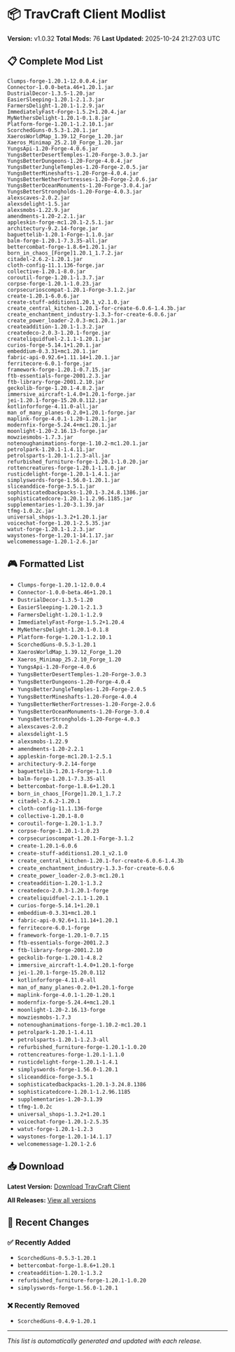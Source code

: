 # 📦 TravCraft Client Modlist

**Version:** v1.0.32
**Total Mods:** 76
**Last Updated:** 2025-10-24 21:27:03 UTC

## 📋 Complete Mod List

```
Clumps-forge-1.20.1-12.0.0.4.jar
Connector-1.0.0-beta.46+1.20.1.jar
DustrialDecor-1.3.5-1.20.jar
EasierSleeping-1.20.1-2.1.3.jar
FarmersDelight-1.20.1-1.2.9.jar
ImmediatelyFast-Forge-1.5.2+1.20.4.jar
MyNethersDelight-1.20.1-0.1.8.jar
Platform-forge-1.20.1-1.2.10.1.jar
ScorchedGuns-0.5.3-1.20.1.jar
XaerosWorldMap_1.39.12_Forge_1.20.jar
Xaeros_Minimap_25.2.10_Forge_1.20.jar
YungsApi-1.20-Forge-4.0.6.jar
YungsBetterDesertTemples-1.20-Forge-3.0.3.jar
YungsBetterDungeons-1.20-Forge-4.0.4.jar
YungsBetterJungleTemples-1.20-Forge-2.0.5.jar
YungsBetterMineshafts-1.20-Forge-4.0.4.jar
YungsBetterNetherFortresses-1.20-Forge-2.0.6.jar
YungsBetterOceanMonuments-1.20-Forge-3.0.4.jar
YungsBetterStrongholds-1.20-Forge-4.0.3.jar
alexscaves-2.0.2.jar
alexsdelight-1.5.jar
alexsmobs-1.22.9.jar
amendments-1.20-2.2.1.jar
appleskin-forge-mc1.20.1-2.5.1.jar
architectury-9.2.14-forge.jar
baguettelib-1.20.1-Forge-1.1.0.jar
balm-forge-1.20.1-7.3.35-all.jar
bettercombat-forge-1.8.6+1.20.1.jar
born_in_chaos_[Forge]1.20.1_1.7.2.jar
citadel-2.6.2-1.20.1.jar
cloth-config-11.1.136-forge.jar
collective-1.20.1-8.0.jar
coroutil-forge-1.20.1-1.3.7.jar
corpse-forge-1.20.1-1.0.23.jar
corpsecurioscompat-1.20.1-Forge-3.1.2.jar
create-1.20.1-6.0.6.jar
create-stuff-additions1.20.1_v2.1.0.jar
create_central_kitchen-1.20.1-for-create-6.0.6-1.4.3b.jar
create_enchantment_industry-1.3.3-for-create-6.0.6.jar
create_power_loader-2.0.3-mc1.20.1.jar
createaddition-1.20.1-1.3.2.jar
createdeco-2.0.3-1.20.1-forge.jar
createliquidfuel-2.1.1-1.20.1.jar
curios-forge-5.14.1+1.20.1.jar
embeddium-0.3.31+mc1.20.1.jar
fabric-api-0.92.6+1.11.14+1.20.1.jar
ferritecore-6.0.1-forge.jar
framework-forge-1.20.1-0.7.15.jar
ftb-essentials-forge-2001.2.3.jar
ftb-library-forge-2001.2.10.jar
geckolib-forge-1.20.1-4.8.2.jar
immersive_aircraft-1.4.0+1.20.1-forge.jar
jei-1.20.1-forge-15.20.0.112.jar
kotlinforforge-4.11.0-all.jar
man_of_many_planes-0.2.0+1.20.1-forge.jar
maplink-forge-4.0.1-1.20-1.20.1.jar
modernfix-forge-5.24.4+mc1.20.1.jar
moonlight-1.20-2.16.13-forge.jar
mowziesmobs-1.7.3.jar
notenoughanimations-forge-1.10.2-mc1.20.1.jar
petrolpark-1.20.1-1.4.11.jar
petrolsparts-1.20.1-1.2.3-all.jar
refurbished_furniture-forge-1.20.1-1.0.20.jar
rottencreatures-forge-1.20.1-1.1.0.jar
rusticdelight-forge-1.20.1-1.4.1.jar
simplyswords-forge-1.56.0-1.20.1.jar
sliceanddice-forge-3.5.1.jar
sophisticatedbackpacks-1.20.1-3.24.8.1386.jar
sophisticatedcore-1.20.1-1.2.96.1185.jar
supplementaries-1.20-3.1.39.jar
tfmg-1.0.2c.jar
universal_shops-1.3.2+1.20.1.jar
voicechat-forge-1.20.1-2.5.35.jar
watut-forge-1.20.1-1.2.3.jar
waystones-forge-1.20.1-14.1.17.jar
welcomemessage-1.20.1-2.6.jar
```

## 🎮 Formatted List

- `Clumps-forge-1.20.1-12.0.0.4`
- `Connector-1.0.0-beta.46+1.20.1`
- `DustrialDecor-1.3.5-1.20`
- `EasierSleeping-1.20.1-2.1.3`
- `FarmersDelight-1.20.1-1.2.9`
- `ImmediatelyFast-Forge-1.5.2+1.20.4`
- `MyNethersDelight-1.20.1-0.1.8`
- `Platform-forge-1.20.1-1.2.10.1`
- `ScorchedGuns-0.5.3-1.20.1`
- `XaerosWorldMap_1.39.12_Forge_1.20`
- `Xaeros_Minimap_25.2.10_Forge_1.20`
- `YungsApi-1.20-Forge-4.0.6`
- `YungsBetterDesertTemples-1.20-Forge-3.0.3`
- `YungsBetterDungeons-1.20-Forge-4.0.4`
- `YungsBetterJungleTemples-1.20-Forge-2.0.5`
- `YungsBetterMineshafts-1.20-Forge-4.0.4`
- `YungsBetterNetherFortresses-1.20-Forge-2.0.6`
- `YungsBetterOceanMonuments-1.20-Forge-3.0.4`
- `YungsBetterStrongholds-1.20-Forge-4.0.3`
- `alexscaves-2.0.2`
- `alexsdelight-1.5`
- `alexsmobs-1.22.9`
- `amendments-1.20-2.2.1`
- `appleskin-forge-mc1.20.1-2.5.1`
- `architectury-9.2.14-forge`
- `baguettelib-1.20.1-Forge-1.1.0`
- `balm-forge-1.20.1-7.3.35-all`
- `bettercombat-forge-1.8.6+1.20.1`
- `born_in_chaos_[Forge]1.20.1_1.7.2`
- `citadel-2.6.2-1.20.1`
- `cloth-config-11.1.136-forge`
- `collective-1.20.1-8.0`
- `coroutil-forge-1.20.1-1.3.7`
- `corpse-forge-1.20.1-1.0.23`
- `corpsecurioscompat-1.20.1-Forge-3.1.2`
- `create-1.20.1-6.0.6`
- `create-stuff-additions1.20.1_v2.1.0`
- `create_central_kitchen-1.20.1-for-create-6.0.6-1.4.3b`
- `create_enchantment_industry-1.3.3-for-create-6.0.6`
- `create_power_loader-2.0.3-mc1.20.1`
- `createaddition-1.20.1-1.3.2`
- `createdeco-2.0.3-1.20.1-forge`
- `createliquidfuel-2.1.1-1.20.1`
- `curios-forge-5.14.1+1.20.1`
- `embeddium-0.3.31+mc1.20.1`
- `fabric-api-0.92.6+1.11.14+1.20.1`
- `ferritecore-6.0.1-forge`
- `framework-forge-1.20.1-0.7.15`
- `ftb-essentials-forge-2001.2.3`
- `ftb-library-forge-2001.2.10`
- `geckolib-forge-1.20.1-4.8.2`
- `immersive_aircraft-1.4.0+1.20.1-forge`
- `jei-1.20.1-forge-15.20.0.112`
- `kotlinforforge-4.11.0-all`
- `man_of_many_planes-0.2.0+1.20.1-forge`
- `maplink-forge-4.0.1-1.20-1.20.1`
- `modernfix-forge-5.24.4+mc1.20.1`
- `moonlight-1.20-2.16.13-forge`
- `mowziesmobs-1.7.3`
- `notenoughanimations-forge-1.10.2-mc1.20.1`
- `petrolpark-1.20.1-1.4.11`
- `petrolsparts-1.20.1-1.2.3-all`
- `refurbished_furniture-forge-1.20.1-1.0.20`
- `rottencreatures-forge-1.20.1-1.1.0`
- `rusticdelight-forge-1.20.1-1.4.1`
- `simplyswords-forge-1.56.0-1.20.1`
- `sliceanddice-forge-3.5.1`
- `sophisticatedbackpacks-1.20.1-3.24.8.1386`
- `sophisticatedcore-1.20.1-1.2.96.1185`
- `supplementaries-1.20-3.1.39`
- `tfmg-1.0.2c`
- `universal_shops-1.3.2+1.20.1`
- `voicechat-forge-1.20.1-2.5.35`
- `watut-forge-1.20.1-1.2.3`
- `waystones-forge-1.20.1-14.1.17`
- `welcomemessage-1.20.1-2.6`

## 📥 Download

**Latest Version:** [Download TravCraft Client](https://github.com/tahuffman1s/TravCraft-Client/releases/latest/download/travcraft-latest.zip)

**All Releases:** [View all versions](https://github.com/tahuffman1s/TravCraft-Client/releases)

## 📝 Recent Changes

### ✅ Recently Added
- `ScorchedGuns-0.5.3-1.20.1`
- `bettercombat-forge-1.8.6+1.20.1`
- `createaddition-1.20.1-1.3.2`
- `refurbished_furniture-forge-1.20.1-1.0.20`
- `simplyswords-forge-1.56.0-1.20.1`

### ❌ Recently Removed
- `ScorchedGuns-0.4.9-1.20.1`

---
*This list is automatically generated and updated with each release.*
